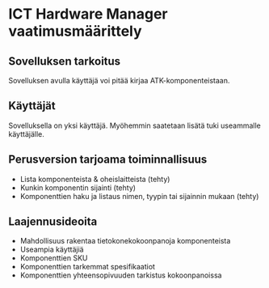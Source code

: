 # ICT Hardware Manager vaatimusmäärittely

## Sovelluksen tarkoitus

Sovelluksen avulla käyttäjä voi pitää kirjaa ATK-komponenteistaan.


## Käyttäjät

Sovelluksella on yksi käyttäjä. Myöhemmin saatetaan lisätä tuki useammalle käyttäjälle.


## Perusversion tarjoama toiminnallisuus

- Lista komponenteista & oheislaitteista (tehty)
- Kunkin komponentin sijainti (tehty)
- Komponenttien haku ja listaus nimen, tyypin tai sijainnin mukaan (tehty)


## Laajennusideoita

- Mahdollisuus rakentaa tietokonekokoonpanoja komponenteista
- Useampia käyttäjiä
- Komponenttien SKU
- Komponenttien tarkemmat spesifikaatiot
- Komponenttien yhteensopivuuden tarkistus kokoonpanoissa

